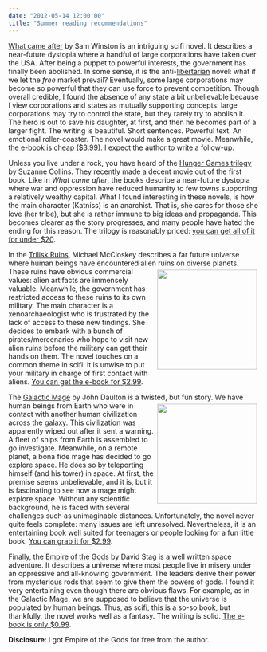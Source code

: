 ```yaml
---
date: "2012-05-14 12:00:00"
title: "Summer reading recommendations"
---
```




[What came after](https://www.amazon.com/What-Came-After-ebook/dp/B005V5DJ7U) by Sam Winston is an intriguing scifi novel. It describes a near-future dystopia where a handful of large corporations have taken over the USA. After being a puppet to powerful interests, the government has finally been abolished. In some sense, it is the anti-[libertarian](https://en.wikipedia.org/wiki/Libertarianism) novel: what if we let the _free_ market prevail? Eventually, some large corporations may become so powerful that they can use force to prevent competition. Though overall credible, I found the absence of any state a bit unbelievable because I view corporations and states as mutually supporting concepts: large corporations may try to control the state, but they rarely try to abolish it. The hero is out to save his daughter, at first, and then he becomes part of a larger fight. The writing is beautiful. Short sentences. Powerful text. An emotional roller-coaster. The novel would make a great movie. Meanwhile, [the e-book is cheap ($3.99)](https://www.amazon.com/What-Came-After-ebook/dp/B005V5DJ7U). I expect the author to write a follow-up.

Unless you live under a rock, you have heard of the [Hunger Games trilogy](https://www.amazon.com/The-Hunger-Games-Trilogy-ebook/dp/B004XJRQUQ/) by Suzanne Collins.  They recently made a decent movie out of the first book. Like in <em>What came after</em>, the books describe a near-future dystopia where war and oppression have reduced humanity to few towns supporting a relatively wealthy capital. What I found interesting in these novels, is how the main character (Katniss) is an anarchist. That is, she cares for those she love (her tribe), but she is rather immune to big ideas and propaganda. This becomes clearer as the story progresses, and many people have hated the ending for this reason. The trilogy is reasonably priced: [you can get all of it for under $20](https://www.amazon.com/The-Hunger-Games-Trilogy-ebook/dp/B004XJRQUQ/).

In the [Trilisk Ruins](https://www.amazon.com/Trilisk-Parker-Interstellar-Travels-ebook/dp/B005Q22AI2/), Michael McCloskey describes a far future universe where human beings have encountered alien ruins on diverse planets. <img decoding="async" style="width: 200px; margin: 5px; float: right;" src="http://cache.smashwire.com/bookCovers/6ff1af0c2a9e58cb2946622512472092314c3cac" /><br/>
These ruins have obvious commercial values: alien artifacts are immensely valuable. Meanwhile, the government has restricted access to these ruins to its own military. The main character is a xenoarchaeologist who is frustrated by the lack of access to these new findings. She decides to embark with a bunch of pirates/mercenaries who hope to visit new alien ruins before the military can get their hands on them. The novel touches on a common theme in scifi: it is unwise to put your military in charge of first contact with aliens. [You can get the e-book for $2.99](https://www.amazon.com/Trilisk-Parker-Interstellar-Travels-ebook/dp/B005Q22AI2).

The [Galactic Mage](https://www.amazon.com/The-Galactic-Mage-ebook/dp/B006VCZMVS/) by John Daulton is a twisted, but fun story. <img decoding="async" style="width: 200px; margin: 5px; float: right;" src="http://daultonbooks.com/wp-content/uploads/2012/01/cover_only_web1.jpg" /> We have human beings from Earth who were in contact with another human civilization across the galaxy. This civilization was apparently wiped out after it sent a warning. A fleet of ships from Earth is assembled to go investigate. Meanwhile, on a remote planet, a bona fide mage has decided to go explore space. He does so by teleporting himself (and his tower) in space. At first, the premise seems unbelievable, and it is, but it is fascinating to see how a mage might explore space. Without any scientific background, he is faced with several challenges such as unimaginable distances. Unfortunately, the novel never quite feels complete: many issues are left unresolved. Nevertheless, it is an entertaining book well suited for teenagers or people looking for a fun little book. [You can grab it for $2.99](https://www.amazon.com/The-Galactic-Mage-ebook/dp/B006VCZMVS/).

Finally, the [Empire of the Gods](https://www.amazon.com/Empire-of-the-Gods-ebook/dp/B0061C3ER2/) by David Stag is a well written space adventure. It describes a universe where most people live in misery under an oppressive and all-knowing government. The leaders derive their power from mysterious rods that seem to give them the powers of gods. I found it very entertaining even though there are obvious flaws. For example, as in the Galactic Mage, we are supposed to believe that the universe is populated by human beings. Thus, as scifi, this is a so-so book, but thankfully, the novel works well as a fantasy. The writing is solid. [The e-book is only $0.99](https://www.amazon.com/Empire-of-the-Gods-ebook/dp/B0061C3ER2/).

__Disclosure__: I got Empire of the Gods for free from the author.

